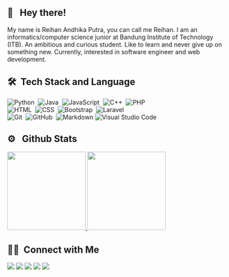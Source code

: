 <h2> 👋 &nbsp; Hey there! </h2>
My name is Reihan Andhika Putra, you can call me Reihan. I am an informatics/computer science junior at Bandung Institute of Technology (ITB). An ambitious and curious student. Like to learn and never give up on something new. Currently, interested in software engineer and web development.



## 🛠 &nbsp;Tech Stack and Language
![Python](https://img.shields.io/badge/-Python-333333?style=flat&logo=python)&nbsp;
![Java](https://img.shields.io/badge/-Java-333333?style=flat&logo=Java&logoColor=FFA518)&nbsp;
![JavaScript](https://img.shields.io/badge/-JavaScript-333333?style=flat&logo=javascript)&nbsp;
![C++](https://img.shields.io/badge/-C++-333333?style=flat&logo=C%2B%2B&logoColor=00599C)&nbsp;
![PHP](https://img.shields.io/badge/-PHP-333333?style=flat&logo=PHP&logoColor=00599C)\
![HTML](https://img.shields.io/badge/-HTML-333333?style=flat&logo=HTML5)&nbsp;
![CSS](https://img.shields.io/badge/-CSS-333333?style=flat&logo=CSS3&logoColor=1572B6)&nbsp;
![Bootstrap](https://img.shields.io/badge/-Bootstrap-333333?style=flat&logo=bootstrap&logoColor=563D7C)&nbsp;
![Laravel](https://img.shields.io/badge/-Laravel-333333?style=flat&logo=laravel)\
![Git](https://img.shields.io/badge/-Git-333333?style=flat&logo=git)&nbsp;
![GitHub](https://img.shields.io/badge/-GitHub-333333?style=flat&logo=github)&nbsp;
![Markdown](https://img.shields.io/badge/-Markdown-333333?style=flat&logo=markdown)
![Visual Studio Code](https://img.shields.io/badge/-Visual%20Studio%20Code-333333?style=flat&logo=visual-studio-code&logoColor=007ACC)

<h2> ⚙️ &nbsp; Github Stats</h2>
<a href="https://github.com/AndhikaRei">
  <img height="180em" src="https://github-readme-stats.vercel.app/api?username=AndhikaRei&theme=buefy&show_icons=true" />
  <img height="180em" src="https://github-readme-stats.vercel.app/api/top-langs/?username=AndhikaRei&&include_all_commits=true&count_private=true&theme=buefy&layout=compact&hide=jupyter%20notebook,HTML,CSS,JavaScript" />
</a>

<h2>🤝🏻 &nbsp;Connect with Me</h2>
<p align="left">
<a href="https://linkedin.com/in/reihan-andhika"><img src="https://img.shields.io/badge/-Reihan%20Andhika-0077B5?style=flat-square&logo=Linkedin&logoColor=white"/></a>
<a href="mailto:andhikareihan349@gmail.com"><img src="https://img.shields.io/badge/-andhikareihan349@gmail.com-D14836?style=flat-square&logo=Gmail&logoColor=white"/></a>
<a href="https://line.me/R/ti/p/reihan349"><img src="https://img.shields.io/badge/-id:reihan349-00B900?style=flat-square&logo=Line&logoColor=white"/></a>
<a href="https://instagram.com/andhikarei"><img src="https://img.shields.io/badge/-@andhikarei-E4405F?style=flat-square&logo=Instagram&logoColor=white"/></a>
<a href="https://facebook.com/reihan.andhika.5"><img src="https://img.shields.io/badge/-Reihan%20Andhika-1877F2?style=flat-square&logo=Facebook&logoColor=white"/></a>
</p>

<!--
**AndhikaRei/AndhikaRei** is a ✨ _special_ ✨ repository because its `README.md` (this file) appears on your GitHub profile.

Here are some ideas to get you started:

- 🔭 I’m currently working on ...
- 🌱 I’m currently learning ...
- 👯 I’m looking to collaborate on ...
- 🤔 I’m looking for help with ...
- 💬 Ask me about ...
- 📫 How to reach me: ...
- 😄 Pronouns: ...
- ⚡ Fun fact: ...
-->
